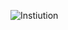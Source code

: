 ![Instiution](https://github.com/yuankong666/Ultimate-RAT-Collection/assets/128066597/a33d9499-bab1-4d4c-8b36-120b2a428842)
